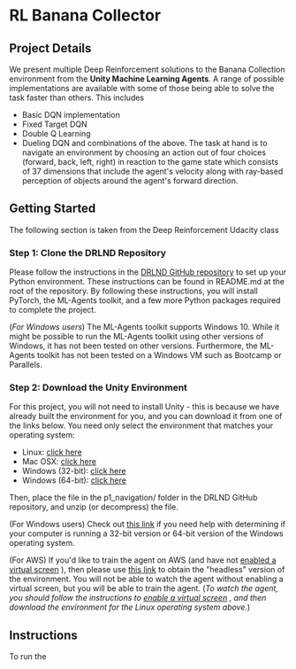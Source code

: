 # RL Banana Collector

## Project Details
We present multiple Deep Reinforcement solutions to the Banana Collection environment from 
the **Unity Machine Learning Agents**. 
A range of possible implementations are available with some of those being able to solve
the task faster than others. This includes
* Basic DQN implementation
* Fixed Target DQN
* Double Q Learning
* Dueling DQN
and combinations of the above. The task at hand is to navigate an environment by choosing
an action out of four choices (forward, back, left, right) in reaction to the game state
which consists of 37 dimensions that include the agent's velocity along 
with ray-based perception of objects around the agent's forward direction.

## Getting Started
The following section is taken from the Deep Reinforcement Udacity class

### Step 1: Clone the DRLND Repository

Please follow the instructions in the 
[DRLND GitHub repository](https://github.com/udacity/deep-reinforcement-learning#dependencies) 
to set up your Python environment. 
These instructions can be found in README.md at the root of the repository. 
By following these instructions, you will install PyTorch, the ML-Agents toolkit, 
and a few more Python packages required to complete the project.

(*For Windows users*) The ML-Agents toolkit supports Windows 10. 
While it might be possible to run the ML-Agents toolkit using other versions of Windows, 
it has not been tested on other versions. 
Furthermore, the ML-Agents toolkit has not been tested on a Windows VM 
such as Bootcamp or Parallels. 

### Step 2: Download the Unity Environment

For this project, you will not need to install Unity - this is because we have already built the environment for you, and you can download it from one of the links below. You need only select the environment that matches your operating system:

* Linux: [click here](https://s3-us-west-1.amazonaws.com/udacity-drlnd/P1/Banana/Banana_Linux.zip)
* Mac OSX: [click here](https://s3-us-west-1.amazonaws.com/udacity-drlnd/P1/Banana/Banana.app.zip)
* Windows (32-bit): [click here](https://s3-us-west-1.amazonaws.com/udacity-drlnd/P1/Banana/Banana_Windows_x86.zip)
* Windows (64-bit): [click here](https://s3-us-west-1.amazonaws.com/udacity-drlnd/P1/Banana/Banana_Windows_x86_64.zip)

Then, place the file in the p1_navigation/ folder in the DRLND GitHub repository, and unzip (or decompress) the file.

(For Windows users) Check out 
[this link](https://support.microsoft.com/en-us/help/827218/how-to-determine-whether-a-computer-is-running-a-32-bit-version-or-64) 
if you need help with determining if your computer is running a 32-bit version or 64-bit version of the Windows operating system.

(For AWS) If you'd like to train the agent on AWS (and have not 
[enabled a virtual screen](https://github.com/Unity-Technologies/ml-agents/blob/master/docs/Training-on-Amazon-Web-Service.md)
), then please use 
[this link](https://s3-us-west-1.amazonaws.com/udacity-drlnd/P1/Banana/Banana_Linux_NoVis.zip) 
to obtain the "headless" version of the environment. 
You will not be able to watch the agent without enabling a virtual screen, 
but you will be able to train the agent. 
(*To watch the agent, you should follow the instructions to 
[enable a virtual screen](https://github.com/Unity-Technologies/ml-agents/blob/master/docs/Training-on-Amazon-Web-Service.md)
, and then download the environment for the Linux operating system above.*)

## Instructions
To run the 
